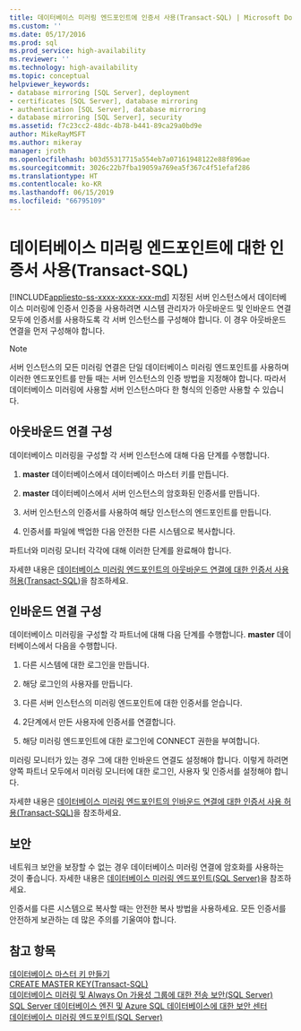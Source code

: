 ```yaml
---
title: 데이터베이스 미러링 엔드포인트에 인증서 사용(Transact-SQL) | Microsoft Docs
ms.custom: ''
ms.date: 05/17/2016
ms.prod: sql
ms.prod_service: high-availability
ms.reviewer: ''
ms.technology: high-availability
ms.topic: conceptual
helpviewer_keywords:
- database mirroring [SQL Server], deployment
- certificates [SQL Server], database mirroring
- authentication [SQL Server], database mirroring
- database mirroring [SQL Server], security
ms.assetid: f7c23cc2-48dc-4b78-b441-89ca29a0bd9e
author: MikeRayMSFT
ms.author: mikeray
manager: jroth
ms.openlocfilehash: b03d55317715a554eb7a07161948122e88f896ae
ms.sourcegitcommit: 3026c22b7fba19059a769ea5f367c4f51efaf286
ms.translationtype: HT
ms.contentlocale: ko-KR
ms.lasthandoff: 06/15/2019
ms.locfileid: "66795109"
---
```

# <a name="use-certificates-for-a-database-mirroring-endpoint-transact-sql"></a>데이터베이스 미러링 엔드포인트에 대한 인증서 사용(Transact-SQL)
[!INCLUDE[appliesto-ss-xxxx-xxxx-xxx-md](../../includes/appliesto-ss-xxxx-xxxx-xxx-md.md)]
  지정된 서버 인스턴스에서 데이터베이스 미러링에 인증서 인증을 사용하려면 시스템 관리자가 아웃바운드 및 인바운드 연결 모두에 인증서를 사용하도록 각 서버 인스턴스를 구성해야 합니다. 이 경우 아웃바운드 연결을 먼저 구성해야 합니다.  
  
> [!NOTE]  
>  서버 인스턴스의 모든 미러링 연결은 단일 데이터베이스 미러링 엔드포인트를 사용하며 이러한 엔드포인트를 만들 때는 서버 인스턴스의 인증 방법을 지정해야 합니다. 따라서 데이터베이스 미러링에 사용할 서버 인스턴스마다 한 형식의 인증만 사용할 수 있습니다.  
  
## <a name="configuring-outbound-connections"></a>아웃바운드 연결 구성  
 데이터베이스 미러링을 구성할 각 서버 인스턴스에 대해 다음 단계를 수행합니다.  
  
1.  **master** 데이터베이스에서 데이터베이스 마스터 키를 만듭니다.  
  
2.  **master** 데이터베이스에서 서버 인스턴스의 암호화된 인증서를 만듭니다.  
  
3.  서버 인스턴스의 인증서를 사용하여 해당 인스턴스의 엔드포인트를 만듭니다.  
  
4.  인증서를 파일에 백업한 다음 안전한 다른 시스템으로 복사합니다.  
  
 파트너와 미러링 모니터 각각에 대해 이러한 단계를 완료해야 합니다.  
  
 자세햔 내용은 [데이터베이스 미러링 엔드포인트의 아웃바운드 연결에 대한 인증서 사용 허용&#40;Transact-SQL&#41;](../../database-engine/database-mirroring/database-mirroring-use-certificates-for-outbound-connections.md)을 참조하세요.  
  
## <a name="configuring-inbound-connections"></a>인바운드 연결 구성  
 데이터베이스 미러링을 구성할 각 파트너에 대해 다음 단계를 수행합니다. **master** 데이터베이스에서 다음을 수행합니다.  
  
1.  다른 시스템에 대한 로그인을 만듭니다.  
  
2.  해당 로그인의 사용자를 만듭니다.  
  
3.  다른 서버 인스턴스의 미러링 엔드포인트에 대한 인증서를 얻습니다.  
  
4.  2단계에서 만든 사용자에 인증서를 연결합니다.  
  
5.  해당 미러링 엔드포인트에 대한 로그인에 CONNECT 권한을 부여합니다.  
  
 미러링 모니터가 있는 경우 그에 대한 인바운드 연결도 설정해야 합니다. 이렇게 하려면 양쪽 파트너 모두에서 미러링 모니터에 대한 로그인, 사용자 및 인증서를 설정해야 합니다.  
  
 자세햔 내용은 [데이터베이스 미러링 엔드포인트의 인바운드 연결에 대한 인증서 사용 허용&#40;Transact-SQL&#41;](../../database-engine/database-mirroring/database-mirroring-use-certificates-for-inbound-connections.md)을 참조하세요.  
  
## <a name="security"></a>보안  
 네트워크 보안을 보장할 수 없는 경우 데이터베이스 미러링 연결에 암호화를 사용하는 것이 좋습니다. 자세한 내용은 [데이터베이스 미러링 엔드포인트&#40;SQL Server&#41;](../../database-engine/database-mirroring/the-database-mirroring-endpoint-sql-server.md)을 참조하세요.  
  
 인증서를 다른 시스템으로 복사할 때는 안전한 복사 방법을 사용하세요. 모든 인증서를 안전하게 보관하는 데 많은 주의를 기울여야 합니다.  
  
## <a name="see-also"></a>참고 항목  
 [데이터베이스 마스터 키 만들기](../../relational-databases/security/encryption/create-a-database-master-key.md)   
 [CREATE MASTER KEY&#40;Transact-SQL&#41;](../../t-sql/statements/create-master-key-transact-sql.md)   
 [데이터베이스 미러링 및 Always On 가용성 그룹에 대한 전송 보안&#40;SQL Server&#41;](../../database-engine/database-mirroring/transport-security-database-mirroring-always-on-availability.md)   
 [SQL Server 데이터베이스 엔진 및 Azure SQL 데이터베이스에 대한 보안 센터](../../relational-databases/security/security-center-for-sql-server-database-engine-and-azure-sql-database.md)   
 [데이터베이스 미러링 엔드포인트&#40;SQL Server&#41;](../../database-engine/database-mirroring/the-database-mirroring-endpoint-sql-server.md)  
  
  
